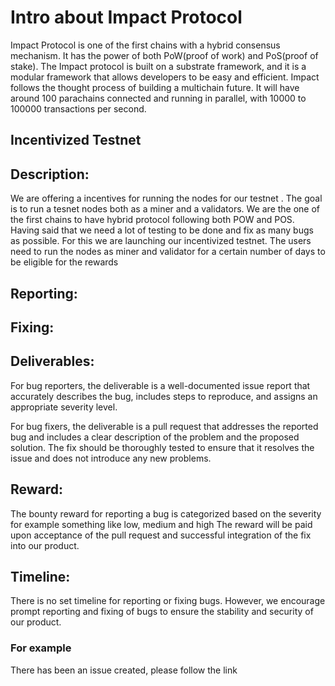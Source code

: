 # Intro about Impact Protocol
Impact Protocol is one of the first chains with a hybrid consensus mechanism. It has the power of both PoW(proof of work) and PoS(proof of stake). The Impact protocol is built on a substrate framework, and it is a modular framework that allows developers to be easy and efficient. Impact follows the thought process of building a multichain future. It will have around 100 parachains connected and running in parallel, with 10000 to 100000 transactions per second.

## Incentivized Testnet

## Description:
We are offering a incentives for running the nodes for our testnet . The goal is to run a tesnet nodes both as a miner and a validators. We are the one of the first chains to have hybrid protocol following both POW and POS. Having said that we need a lot of testing to be done and fix as many bugs as possible. For this we are launching our incentivized testnet. The users need to run the nodes as miner and validator for a certain number of days to be eligible for the rewards

## Reporting:


## Fixing:


## Deliverables:
For bug reporters, the deliverable is a well-documented issue report that accurately describes the bug, includes steps to reproduce, and assigns an appropriate severity level.

For bug fixers, the deliverable is a pull request that addresses the reported bug and includes a clear description of the problem and the proposed solution. The fix should be thoroughly tested to ensure that it resolves the issue and does not introduce any new problems.

## Reward:
The bounty reward for reporting a bug is categorized based on the severity for example something like low, medium and high
 The reward will be paid upon acceptance of the pull request and successful integration of the fix into our product.

## Timeline:
There is no set timeline for reporting or fixing bugs. However, we encourage prompt reporting and fixing of bugs to ensure the stability and security of our product.


### For example
There has been an issue created, please follow the link





